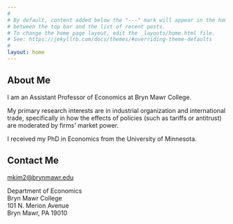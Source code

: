 ```yaml
---
#
# By default, content added below the "---" mark will appear in the home page
# between the top bar and the list of recent posts.
# To change the home page layout, edit the _layouts/home.html file.
# See: https://jekyllrb.com/docs/themes/#overriding-theme-defaults
#
layout: home
---
```


## About Me
I am an Assistant Professor of Economics at Bryn Mawr College.

My primary research interests are in industrial organization and international trade, specifically in how the effects of policies (such as tariffs or antitrust) are moderated by firms' market power.

I received my PhD in Economics from the University of Minnesota.

## Contact Me
<mkim2@brynmawr.edu>

Department of Economics\
Bryn Mawr College\
101 N. Merion Avenue\
Bryn Mawr, PA 19010